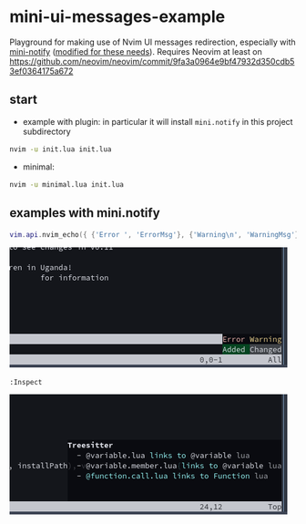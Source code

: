 # mini-ui-messages-example
Playground for making use of Nvim UI messages redirection, especially with [mini-notify](https://github.com/echasnovski/mini.notify) ([modified for these needs](https://github.com/przepompownia/mini.notify/tree/ui-messages)). Requires Neovim at least on https://github.com/neovim/neovim/commit/9fa3a0964e9bf47932d350cdb53ef0364175a672

## start
- example with plugin: in particular it will install `mini.notify` in this project subdirectory
```sh
nvim -u init.lua init.lua
```
- minimal:
```sh
nvim -u minimal.lua init.lua
```

## examples with mini.notify
```lua
vim.api.nvim_echo({ {'Error ', 'ErrorMsg'}, {'Warning\n', 'WarningMsg'}, {'Added ', 'DiffAdd'}, {'Changed', 'DiffChange'} }, false, {})
```
![nvim_echo](assets/nvim-echo.png)
```vim
:Inspect
```
![inspect](assets/inspect.png)
